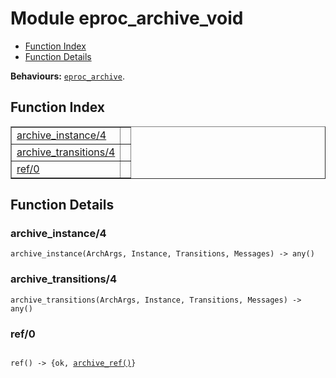 

# Module eproc_archive_void #
* [Function Index](#index)
* [Function Details](#functions)

__Behaviours:__ [`eproc_archive`](eproc_archive.md).
<a name="index"></a>

## Function Index ##


<table width="100%" border="1" cellspacing="0" cellpadding="2" summary="function index"><tr><td valign="top"><a href="#archive_instance-4">archive_instance/4</a></td><td></td></tr><tr><td valign="top"><a href="#archive_transitions-4">archive_transitions/4</a></td><td></td></tr><tr><td valign="top"><a href="#ref-0">ref/0</a></td><td></td></tr></table>


<a name="functions"></a>

## Function Details ##

<a name="archive_instance-4"></a>

### archive_instance/4 ###

`archive_instance(ArchArgs, Instance, Transitions, Messages) -> any()`


<a name="archive_transitions-4"></a>

### archive_transitions/4 ###

`archive_transitions(ArchArgs, Instance, Transitions, Messages) -> any()`


<a name="ref-0"></a>

### ref/0 ###


<pre><code>
ref() -&gt; {ok, <a href="#type-archive_ref">archive_ref()</a>}
</code></pre>

<br></br>



